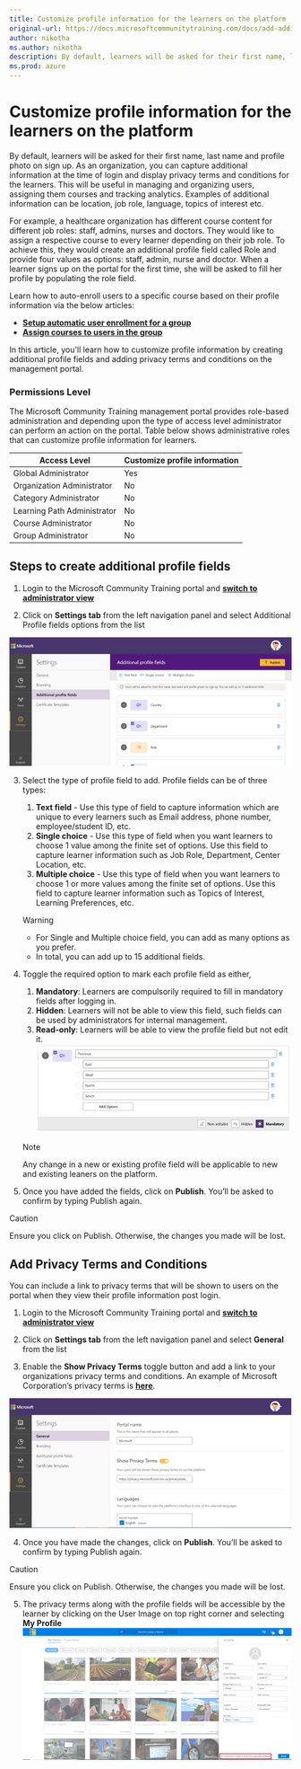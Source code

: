 ```yaml
---
title: Customize profile information for the learners on the platform
original-url: https://docs.microsoftcommunitytraining.com/docs/add-additional-profile-fields-for-user-information
author: nikotha
ms.author: nikotha
description: By default, learners will be asked for their first name, last name and profile photo on sign up. As an organization, you can capture additional information at the time of login and display privacy terms and conditions for the learners.
ms.prod: azure
---
```


# Customize profile information for the learners on the platform

By default, learners will be asked for their first name, last name and profile photo on sign up. As an organization, you can capture additional information at the time of login and display privacy terms and conditions for the learners. This will be useful in managing and organizing users, assigning them courses and tracking analytics. Examples of additional information can be location, job role, language, topics of interest etc. 

For example, a healthcare organization has different course content for different job roles: staff, admins, nurses and doctors. They would like to assign a respective course to every learner depending on their job role. To achieve this, they would create an additional profile field called Role and provide four values as options: staff, admin, nurse and doctor. When a learner signs up on the portal for the first time, she will be asked to fill her profile by populating the role field.

Learn how to auto-enroll users to a specific course based on their profile information via the below articles:
* [**Setup automatic user enrollment for a group**](../user-management/organize-users/5_setup-automatic-user-enrollment-for-a-group-1)
* [**Assign courses to users in the group**](../user-management/manage-users/2_assign-content-to-group-users)

In this article, you'll learn how to customize profile information by creating additional profile fields and adding privacy terms and conditions on the management portal.

### Permissions Level
The Microsoft Community Training management portal provides role-based administration and depending upon the type of access level administrator can perform an action on the portal.  Table below shows administrative roles that can customize profile information for learners.

|Access Level	| Customize profile information |
|---|---|
|Global Administrator| Yes |
|Organization Administrator |No|
|Category Administrator	|No|
|Learning Path Administrator|No|
|Course Administrator	|No|
|Group Administrator	|No|

## Steps to create additional profile fields

1. Login to the Microsoft Community Training portal and [**switch to administrator view**](../get-started/4_step-by-step-configuration-guide#step-2--switch-to-administrator-view-of-the-portal)

2. Click on **Settings tab** from the left navigation panel and select  Additional Profile fields options from the list

![Settings tab](../media/image%28380%29.png)

3. Select the type of profile field to add. Profile fields can be of three types:
   1. **Text field** - Use this type of field to capture information which are unique to every learners such as Email address, phone number,  employee/student ID, etc.  
   2. **Single choice** -  Use this type of field when you want learners to choose 1 value among the finite set of options. Use this field to capture learner information such as Job Role, Department, Center Location, etc. 
   3. **Multiple choice** - Use this type of field when you want learners to choose 1 or more values among the finite set of options. Use this field to capture learner information such as Topics of Interest, Learning Preferences, etc.
        
   > [!WARNING]
   > - For Single and Multiple choice field, you can add as many options as you prefer.
   > - In total, you can add up to 15 additional fields.

4. Toggle the required option to mark each profile field as either, 
   1. **Mandatory**: Learners are compulsorily required to fill in mandatory fields after logging in.
   2. **Hidden**: Learners will not be able to view this field, such fields can be used by administrators for internal management.
   3. **Read-only**: Learners will be able to view the profile field but not edit it. 
   ![Read-only](../media/image%28327%29.png)
   > [!NOTE]
   > Any change in a new or existing profile field will be applicable to new and existing leaners on the platform.
 
5. Once you have added the fields, click on **Publish**. You’ll be asked to confirm by typing Publish again.

> [!CAUTION]
> Ensure you click on Publish. Otherwise, the changes you made will be lost.

## Add Privacy Terms and Conditions 
You can include a link to privacy terms that will be shown to users on the portal when they view their profile information post login.

1. Login to the Microsoft Community Training portal and [**switch to administrator view**](../get-started/4_step-by-step-configuration-guide#step-2--switch-to-administrator-view-of-the-portal)

2. Click on **Settings tab** from the left navigation panel and select **General** from the list

3. Enable the **Show Privacy Terms** toggle button and add a link to your organizations privacy terms and conditions. An example of Microsoft Corporation’s privacy terms is [**here**](https://privacy.microsoft.com/privacystatement).

  ![Show Privacy Terms](../media/image%28381%29.png)

4. Once you have made the changes, click on **Publish**. You’ll be asked to confirm by typing Publish again.

  > [!CAUTION]
  > Ensure you click on Publish. Otherwise, the changes you made will be lost.

5. The privacy terms along with the profile fields will be accessible by the learner by clicking on the User Image on top right corner and selecting **My Profile** 
  ![My Profile](../media/image%28271%29.png)

